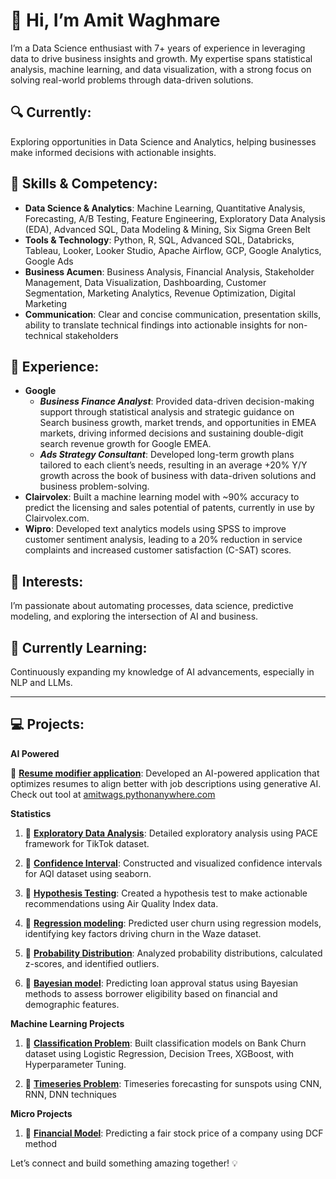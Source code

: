 # 👋 Hi, I’m Amit Waghmare

I’m a Data Science enthusiast with 7+ years of experience in leveraging data to drive business insights and growth. My expertise spans statistical analysis, machine learning, and data visualization, with a strong focus on solving real-world problems through data-driven solutions.

## 🔍 Currently:
Exploring opportunities in Data Science and Analytics, helping businesses make informed decisions with actionable insights.

## 🧠 Skills & Competency:
- **Data Science & Analytics**: Machine Learning, Quantitative Analysis, Forecasting, A/B Testing, Feature Engineering, Exploratory Data Analysis (EDA), Advanced SQL, Data Modeling & Mining, Six Sigma Green Belt
- **Tools & Technology**: Python, R, SQL, Advanced SQL, Databricks, Tableau, Looker, Looker Studio, Apache Airflow, GCP, Google Analytics, Google Ads
- **Business Acumen**: Business Analysis, Financial Analysis, Stakeholder Management, Data Visualization, Dashboarding, Customer Segmentation, Marketing Analytics, Revenue Optimization, Digital Marketing
- **Communication**: Clear and concise communication, presentation skills, ability to translate technical findings into actionable insights for non-technical stakeholders

## 🚀 Experience:
- **Google**
   - ***Business Finance Analyst***: Provided data-driven decision-making support through statistical analysis and strategic guidance on Search business growth, market trends, and opportunities in EMEA markets, driving informed decisions and sustaining double-digit search revenue growth for Google EMEA.
   - ***Ads Strategy Consultant***: Developed long-term growth plans tailored to each client’s needs, resulting in an average +20% Y/Y growth across the book of business with data-driven solutions and business problem-solving.
- **Clairvolex**: Built a machine learning model with ~90% accuracy to predict the licensing and sales potential of patents, currently in use by Clairvolex.com.
- **Wipro**: Developed text analytics models using SPSS to improve customer sentiment analysis, leading to a 20% reduction in service complaints and increased customer satisfaction (C-SAT) scores.


## 🎯 Interests:
I’m passionate about automating processes, data science, predictive modeling, and exploring the intersection of AI and business.

## 🌱 Currently Learning:
Continuously expanding my knowledge of AI advancements, especially in NLP and LLMs.

---

## 💻 Projects:

**AI Powered**

🔗 **[Resume modifier application](https://github.com/aawaghmare/resume-modifier-app)**: Developed an AI-powered application that optimizes resumes to align better with job descriptions using generative AI. Check out tool at [amitwags.pythonanywhere.com](https://amitwags.pythonanywhere.com/)

**Statistics**

1) 🔗 **[Exploratory Data Analysis](https://github.com/aawaghmare/statistics/blob/main/eda/eda-tiktok-project-lab.ipynb)**: Detailed exploratory analysis using PACE framework for TikTok dataset.
   
2) 🔗 **[Confidence Interval](https://github.com/aawaghmare/statistics/blob/main/confidence_intervals/Confidence%20Interval.ipynb)**: Constructed and visualized confidence intervals for AQI dataset using seaborn.

3) 🔗 **[Hypothesis Testing](https://github.com/aawaghmare/statistics/blob/main/hypothesis-testing/hypothesis-testing.ipynb)**: Created a hypothesis test to make actionable recommendations using Air Quality Index data.

4) 🔗 **[Regression modeling](https://github.com/aawaghmare/statistics/blob/main/regression/regression-modeling.ipynb)**: Predicted user churn using regression models, identifying key factors driving churn in the Waze dataset.
   
5) 🔗 **[Probability Distribution](https://github.com/aawaghmare/statistics/blob/main/probability-distribution/probability-distributions.ipynb)**: Analyzed probability distributions, calculated z-scores, and identified outliers.
   
6) 🔗 **[Bayesian model](https://github.com/aawaghmare/statistics/blob/main/micro-projects/Bayesian_model.ipynb)**: Predicting loan approval status using Bayesian methods to assess borrower eligibility based on financial and demographic features.

**Machine Learning Projects**

1) 🔗 **[Classification Problem](https://github.com/aawaghmare/statistics/blob/main/machine-learning/kaggle-projects/Binary%20Classification%20with%20a%20Bank%20Churn%20Dataset/predict-churn.ipynb)**: Built classification models on Bank Churn dataset using Logistic Regression, Decision Trees, XGBoost, with Hyperparameter Tuning.

2) 🔗 **[Timeseries Problem](https://github.com/aawaghmare/statistics/blob/main/machine-learning/nlp/sunspot/Sunspots_CNN_RNN_DNN.ipynb.ipynb)**: Timeseries forecasting for sunspots using CNN, RNN, DNN techniques


**Micro Projects**

1) 🔗 **[Financial Model](https://github.com/aawaghmare/statistics/blob/main/micro-projects/DCF-model-yfinance.ipynb)**: Predicting a fair stock price of a company using DCF method

Let’s connect and build something amazing together! 💡

<!---
aawaghmare/aawaghmare is a ✨ special ✨ repository because its `README.md` (this file) appears on your GitHub profile.
You can click the Preview link to take a look at your changes.
--->
